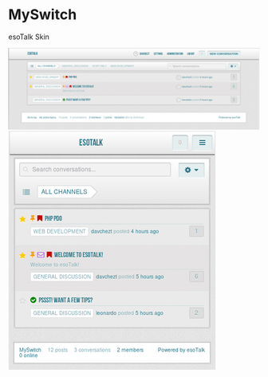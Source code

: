 MySwitch
========

esoTalk Skin

![Preview](https://raw.githubusercontent.com/davchezt/MySwitch/master/preview.png)
![Preview Mobile](https://raw.githubusercontent.com/davchezt/MySwitch/master/preview-mobile.png)
